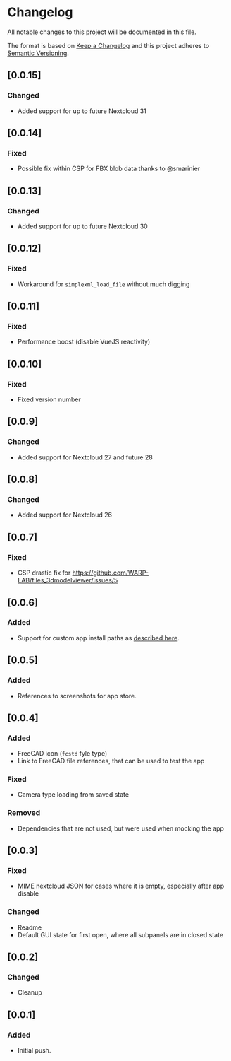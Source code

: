 # Changelog

All notable changes to this project will be documented in this file.

The format is based on [Keep a Changelog](https://keepachangelog.com/en/1.0.0/) and this project adheres to [Semantic Versioning](https://semver.org/spec/v2.0.0.html).

## [0.0.15]

### Changed

- Added support for up to future Nextcloud 31

## [0.0.14]

### Fixed

- Possible fix within CSP for FBX blob data thanks to @smarinier

## [0.0.13]

### Changed

- Added support for up to future Nextcloud 30

## [0.0.12]

### Fixed

- Workaround for `simplexml_load_file` without much digging

## [0.0.11]

### Fixed

- Performance boost (disable VueJS reactivity)

## [0.0.10]

### Fixed

- Fixed version number

## [0.0.9]

### Changed

- Added support for Nextcloud 27 and future 28

## [0.0.8]

### Changed

- Added support for Nextcloud 26

## [0.0.7]

### Fixed

- CSP drastic fix for <https://github.com/WARP-LAB/files_3dmodelviewer/issues/5>

## [0.0.6]

### Added

- Support for custom app install paths as [described here](https://docs.nextcloud.com/server/latest/admin_manual/apps_management.html#using-custom-app-directories).

## [0.0.5]

### Added

- References to screenshots for app store.

## [0.0.4]

### Added

- FreeCAD icon (`fcstd` fyle type)
- Link to FreeCAD file references, that can be used to test the app

### Fixed

- Camera type loading from saved state

### Removed

- Dependencies that are not used, but were used when mocking the app

## [0.0.3]

### Fixed

- MIME nextcloud JSON for cases where it is empty, especially after app disable

### Changed

- Readme
- Default GUI state for first open, where all subpanels are in closed state

## [0.0.2]

### Changed

- Cleanup

## [0.0.1]

### Added

- Initial push.
